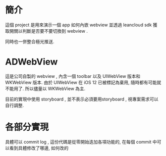 # 簡介

這個 project 是用來演示一個 app 如何內嵌 webview 並透過 leancloud sdk 獲取開關以判斷是否要不要切換到 webview .  

同時也一併整合極光推送. 


# ADWebView

這是公司自製的 webview , 內含一個 toolbar 以及 UIWebView 版本和 WKWebView 版本.  由於 UIWebView 在 iOS 12 已被標記為棄用,  隨時都有可能就不能用了.  所以儘量以 WKWebView 為主. 


目前的實現中使用 storyboard ,  並不表示必須要用storyboard , 視專案需求可以自行調整. 

# 各部分實現

具體可以 commit log , 這份代碼是從零開始迭加各項功能的,  在每個 commit 中可以看到具體修改了哪邊,  如何改的

